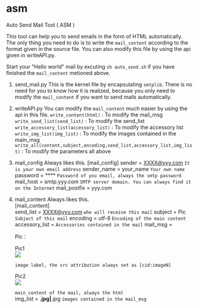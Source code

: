 # asm
Auto Send Mail Tool ( ASM )

This tool can help you to send emails in the form of HTML automatically. The only thing you need to do is to write the `mail_content` according to the format given in the source file. You can also modify this file by using the api given in writeAPI.py.

Start your "Hello world" mail by excuting `sh auto_send.sh` if you have finished the `mail_content` metioned above.

1. send_mail.py
   This is the kernel file by encapsulating `smtplib`. There is no need for you to know how it is realized, because you only need to modify the `mail_content` if you want to send mails automatically.

2. writeAPI.py
    You can modify the `mail_content` much easier by using the api in this file.
    `write_content(html)` : To modify the mail_msg
    `write_send_list(send_list)` : To modify the send_list
    `write_accessory_list(accessory_list)` : To modify the accessory list
    `write_img_list(img_list)` : To modify the images contained in the main_msg
    `write_all(content,subject,encoding,send_list,accessory_list,img_list)` : To modify the parameters all above
  
3. mail_config
    Always likes this.
      [mail_config]
      sender = XXXX@yyy.com `It is your own email address`
      sender_name = your_name `Your own name`
      password = ****         `Password of you email, always the smtp password`
      mail_host = smtp.yyy.com `SMTP server domain. You can always find it on the Internet`
      mail_postfix = yyy.com


4. mail_content
    Always likes this.<br/>
      [mail_content]<br/>
      send_list = XXXX@yyy.com `who will receive this mail`
      subject = Pic            `Subject of this mail`
      encoding = utf-8         `Encoding of the main content`
      accessory_list =          `Accessories contained in the mail`
      mail_msg = <html><head><title>picture</title></head>
			 	<body>
				<p>Pic：</p>
				<p>Pic1<br/><img src="cid:image1"></p> `image label, the src attribution always set as [cid:imageN]`
				<p>Pic2<br/><img src="cid:image2"></p>
				</body></html>            `main_content of the mail, always the html`  
      img_list = **.jpg|**.jpg    `images contained in the mail_msg`






